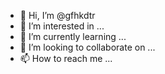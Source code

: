 - 👋 Hi, I’m @gfhkdtr
- 👀 I’m interested in ...
- 🌱 I’m currently learning ...
- 💞️ I’m looking to collaborate on ...
- 📫 How to reach me ...

<!---
gfhkdtr/gfhkdtr is a ✨ special ✨ repository because its `README.md` (this file) appears on your GitHub profile.
You can click the Preview link to take a look at your changes.
--->
